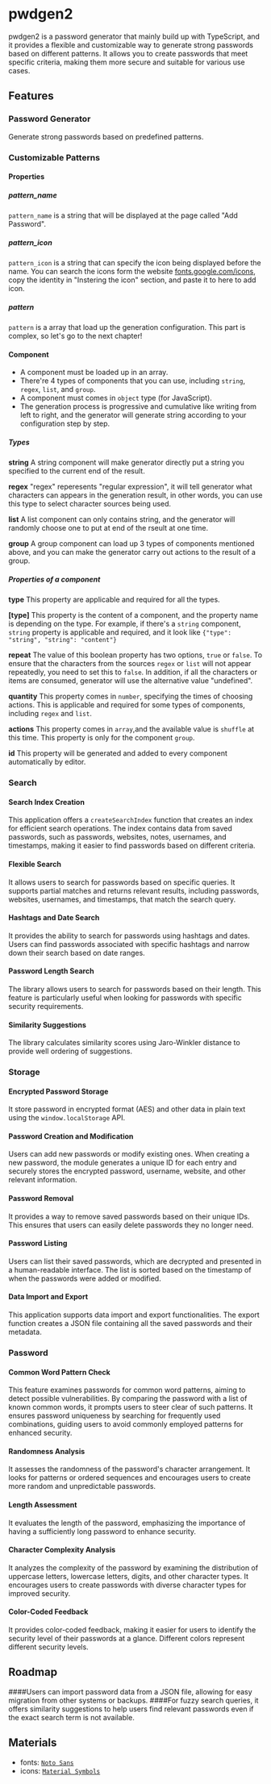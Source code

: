 # pwdgen2
pwdgen2 is a password generator that mainly build up with TypeScript, and it provides a flexible and customizable way to generate strong passwords based on different patterns. It allows you to create passwords that meet specific criteria, making them more secure and suitable for various use cases.
## Features
### Password Generator
Generate strong passwords based on predefined patterns.


### Customizable Patterns
#### Properties
##### pattern_name
`pattern_name` is a string that will be displayed at the page called "Add Password".

##### pattern_icon
`pattern_icon` is a string that can specify the icon being displayed before the name. You can search the icons form the website [fonts.google.com/icons](https://fonts.google.com/icons), copy the identity in "Instering the icon" section, and paste it to here to add icon.

##### pattern
`pattern` is a array that load up the generation configuration. This part is complex, so let's go to the next chapter!


#### Component
* A component must be loaded up in an array.
* There're 4 types of components that you can use, including `string`, `regex`, `list`, and `group`.
* A component must comes in `object` type (for JavaScript).
* The generation process is progressive and cumulative like writing from left to right, and the generator will generate string according to your configuration step by step.
##### Types
**string**
A string component will make generator directly put a string you specified to the current end of the result.

**regex**
"regex" reperesents "regular expression", it will tell generator what characters can appears in the generation result, in other words, you can use this type to select character sources being used.

**list**
A list component can only contains string, and the generator will randomly choose one to put at end of the rseult at one time.

**group**
A group component can load up 3 types of components mentioned above, and you can make the generator carry out actions to the result of a group.

##### Properties of a component
**type**
This property are applicable and required for all the types.

**[type]**
This property is the content of a component, and the property name is depending on the type. For example, if there's a `string` component, `string` property is applicable and required, and it look like `{"type": "string", "string": "content"}`

**repeat**
The value of this boolean property has two options, `true` or `false`. To ensure that the characters from the sources `regex` or `list` will not appear repeatedly, you need to set this to `false`. In addition, if all the characters or items are consumed, generator will use the alternative value "undefined".

**quantity**
This property comes in `number`, specifying the times of choosing actions. This is applicable and required for some types of components, including `regex` and `list`.

**actions**
This property comes in `array`,and the available value is `shuffle` at this time. This property is only for the component `group`.

**id**
This property will be generated and added to every component automatically by editor.

### Search
#### Search Index Creation

This application offers a `createSearchIndex` function that creates an index for efficient search operations. The index contains data from saved passwords, such as passwords, websites, notes, usernames, and timestamps, making it easier to find passwords based on different criteria.


#### Flexible Search

It allows users to search for passwords based on specific queries. It supports partial matches and returns relevant results, including passwords, websites, usernames, and timestamps, that match the search query.


#### Hashtags and Date Search

It provides the ability to search for passwords using hashtags and dates. Users can find passwords associated with specific hashtags and narrow down their search based on date ranges.


#### Password Length Search

The library allows users to search for passwords based on their length. This feature is particularly useful when looking for passwords with specific security requirements.


#### Similarity Suggestions

The library calculates similarity scores using Jaro-Winkler distance to provide well ordering of suggestions.

### Storage

#### Encrypted Password Storage

It store password in encrypted format (AES) and other data in plain text using the `window.localStorage` API. 


#### Password Creation and Modification

Users can add new passwords or modify existing ones. When creating a new password, the module generates a unique ID for each entry and securely stores the encrypted password, username, website, and other relevant information.


#### Password Removal

It provides a way to remove saved passwords based on their unique IDs. This ensures that users can easily delete passwords they no longer need.


#### Password Listing

Users can list their saved passwords, which are decrypted and presented in a human-readable interface. The list is sorted based on the timestamp of when the passwords were added or modified.


#### Data Import and Export

This application supports data import and export functionalities. The export function creates a JSON file containing all the saved passwords and their metadata.


### Password

#### Common Word Pattern Check

This feature examines passwords for common word patterns, aiming to detect possible vulnerabilities. By comparing the password with a list of known common words, it prompts users to steer clear of such patterns. It ensures password uniqueness by searching for frequently used combinations, guiding users to avoid commonly employed patterns for enhanced security.


#### Randomness Analysis

It assesses the randomness of the password's character arrangement. It looks for patterns or ordered sequences and encourages users to create more random and unpredictable passwords.


#### Length Assessment

It evaluates the length of the password, emphasizing the importance of having a sufficiently long password to enhance security.


#### Character Complexity Analysis

It analyzes the complexity of the password by examining the distribution of uppercase letters, lowercase letters, digits, and other character types. It encourages users to create passwords with diverse character types for improved security.


#### Color-Coded Feedback

It provides color-coded feedback, making it easier for users to identify the security level of their passwords at a glance. Different colors represent different security levels.


## Roadmap
####Users can import password data from a JSON file, allowing for easy migration from other systems or backups.
####For fuzzy search queries, it offers similarity suggestions to help users find relevant passwords even if the exact search term is not available. 


## Materials
* fonts: [`Noto Sans`](https://fonts.google.com/noto/specimen/Noto+Sans)
* icons: [`Material Symbols`](https://fonts.google.com/icons)